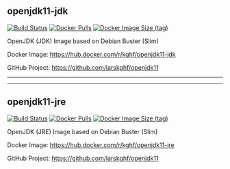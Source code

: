 ## openjdk11-jdk
[![Build Status](https://drone.kghf.io/api/badges/larskghf/openjdk11/status.svg)](https://drone.kghf.io/larskghf/openjdk11)
[![Docker Pulls](https://img.shields.io/docker/pulls/kghf/openjdk11-jdk)](https://hub.docker.com/r/kghf/openjdk11-jdk)
[![Docker Image Size (tag)](https://img.shields.io/docker/image-size/kghf/openjdk11-jdk/latest)](https://hub.docker.com/r/kghf/openjdk11-jdk)

OpenJDK (JDK) Image based on Debian Buster (Slim)

Docker Image: https://hub.docker.com/r/kghf/openjdk11-jdk

GitHub Project: https://github.com/larskghf/openjdk11

--- 
---

## openjdk11-jre
[![Build Status](https://drone.kghf.io/api/badges/larskghf/openjdk11/status.svg)](https://drone.kghf.io/larskghf/openjdk11)
[![Docker Pulls](https://img.shields.io/docker/pulls/kghf/openjdk11-jre)](https://hub.docker.com/r/kghf/openjdk11-jre)
[![Docker Image Size (tag)](https://img.shields.io/docker/image-size/kghf/openjdk11-jre/latest)](https://hub.docker.com/r/kghf/openjdk11-jre)

OpenJDK (JRE) Image based on Debian Buster (Slim)

Docker Image: https://hub.docker.com/r/kghf/openjdk11-jre

GitHub Project: https://github.com/larskghf/openjdk11